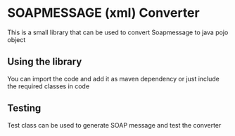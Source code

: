 # SOAPMESSAGE (xml) Converter 

This is a small library that can be used to convert Soapmessage to java pojo object



## Using the library

You can import the code and add it as maven dependency or just include the required classes in code



## Testing

Test class can be used to generate SOAP message and test the converter
